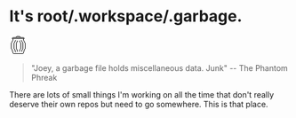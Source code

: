 It's root/.workspace/.garbage.
==============================

![Trash Can](images/icons/full_bin.png)

> "Joey, a garbage file holds miscellaneous data.  Junk"
>  -- The Phantom Phreak

There are lots of small things I'm working on all the time that don't really deserve their own repos but need to go somewhere.  This is that place.
